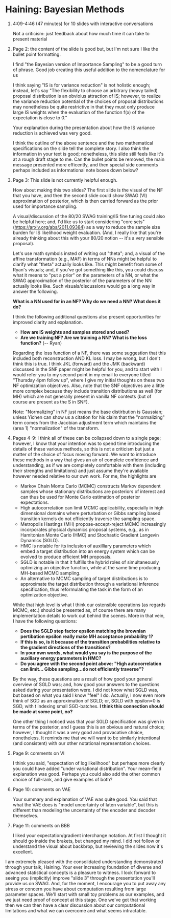 

# Haining: Bayesian Methods

1. 4:09-4:46 (47 minutes) for 10 slides with interactive conversations

   Not a criticism: just feedback about how much time it can take to present material
   
2. Page 2: the content of the slide is good but, but I'm not sure I like the bullet point formatting.

   I find "the Bayesian version of Importance Sampling" to be a good turn of phrase.
   Good job creating this useful addition to the nomenclature for us
   
   I think saying "IS is for variance reduction" is not holistic enough; instead, let's say
   "The flexibility to choose an arbitrary (heavy tailed) proposal distribution is an obvioius attraction of IS; however,
    to realize the variance reduction potential of the choices of proposal distributions may nonetheless be quite restrictive
    in that they must only produce large IS weights when the evaluation of the function f(x) of the expectation is close to 0."
      
   Your explanation during the presentation about how the IS variance reduction is achieved was very good.

   I think the outline of the above sentence and the two mathematical specifications on the slide tell the complete story.
   I also think the information in your text is good; nonetheless, this slide still feels like it's at a rough draft stage to me.
   Can the bullet points be removed, the main message presented more efficently, and then special side comments perhaps included
   as informational note boxes down below? 

3. Page 3: This slide is not currently helpful enough.

   How about making this two slides? The first slide is the visual of the NF that you have, and then the second slide could show
   SWAG (VI) approximation of posterior, which is then carried forward as the prior used for importance sampling.
   
   A visual/discussion of the 80/20 SWAG training/IS fine tuning could also be helpful here; and, I'd like us to start considering
   "core sets" (https://arxiv.org/abs/2011.09384) as a way to reduce the sample size burden for IS likelihood weight evaluation.
   (And, I really like that you're already thinking about this with your 80/20 notion -- it's a very sensible proposal).

   Let's use math symbols insted of writing out "theta"; and, a visual of the affine transformation (e.g., MAF) in terms of NNs
   might be helpful to clarify what "theta" actually looks like. This might benefit from some of Ryan's visuals; and, if you've
   got something like this, you could discuss what it means to "put a prior" on the parameters of a NN, or what the SWAG approximation
   of the posterior of the parameters of the NN actually looks like. Such visuals/discussions would go a long way in answer the following.

   **What is a NN used for in an NF? Why do we need a NN? What does it do?**

   I think the following additional questions also present opportunities for improved clarity and explanation.

   - **How are IS weights and samples stored and used?**
   - **Are we training NF? Are we training a NN? What is the loss function?** (-- Ryan)

   Regarding the loss function of a NF, there was some suggestion that this included both reconstruction AND KL loss.
   I may be wrong, but I don't think this is true.  I think JKL (forward) and the JMK (backward) discussed in the SNF
   paper might be helpful for you, and to start with I would refer you to my second point in my email to everyone
   titled "Thursday 4pm follow up", where I give my initial thoughts on these two NF optimization objectives.
   Also, note that the SNF objectives are a little more complex because they include transition distributions as well
   (for MH) which are not generally present in vanilla NF contexts (but of course are present as the S in SNF).
   
   Note: "Normalizing" in NF just means the base distirbution is Gaussian; unless Yichen can show us a citation for his claim that
   the "normalizing" term comes from the Jacobian adjustment term which maintains the (area 1) "normalization" of the transform.

4. Pages 4-9: I think all of these can be collapsed down to a single page; however, I know that your intention was to
   spend time introducing the details of these various methods, so this is not a criticism but just a matter of the choice
   of focus moving forward.  We want to introduce these methods in a way that gives an air of complete confidence and
   understanding, as if we are completely comfortable with them (including their strengths and limitations) and just
   assume they're available however needed relative to our own work. For me, the highlights are

   - Markov Chain Monte Carlo (MCMC) constructs Markov dependent samples whose stationary distributions are posteriors of interest
     and can thus be used for Monte Carlo estimation of posterior expectations.
   - High autocorrelation can limit MCMC applicability, especially in high dimensional domains where perturbation or Gibbs sampling
     based transition kernels do not efficiently traverse the sampling space.
   - Metropolis Hastings (MH) propose-accept-reject MCMC increasingly incorporates physical dynamics proposal systems, e.g., as in
     Hamitonian Monte Carlo (HMC) and Stochastic Gradient Langevin Dynamics (SGLD).
   - HMC is notable for its inclusion of auxilliary parameters which embed a target distribution into an energy system which can be
     evolved to produce efficient MH proposals.
   - SGLD is notable in that it fulfills the hybrid roles of simultaneously optimizing an objective function, while at the same time
     producing MH-based MCMC sampling.
   - An alternative to MCMC sampling of target distributions is to approximate the target distribution through a variational inference
     specification, thus reformulating the task in the form of an optimization objective.

   While that high level is what I think our ostensible operations (as regards MCMC, etc.) should be presented as, of course
   there are many implementation details to work out behind the scenes.  More in that vein, I have the following questions:

   - **Does the SGLD step factor epsilon matching the brownian pertibation epsilon really make MH acceptance probability 1?**
   - **If this is so, is it because of the transition probabilities relative to the gradient directions of the transitions?**
   - **In your own words, what would you say is the purpose of the auxiliary energy parameters in HMC?**
   - **Do you agree with the second point above: "High autocorrelation can limit... Gibbs sampling...do not efficiently traverse"?**

   By the way, these questions are a result of how good your general overview of SGLD was; and, how good your answers to the questions
   asked during your presentation were.  I did not know what SGLD was, but based on what you said I know "feel" I do. Actually,
   I now even more think of SGD as an approximation of SGLD; or, SGLD with epsilon=0 is SGD, with t indexing small SGD-batches.
   **I think this connection should be made at some point, no?**

   One other thing I noticed was that your SGLD specification was given in terms of the posterior, and I guess this is an obvious
   and natural choice; however, I thought it was a very good and provacative choice, nonetheless.  It reminds me that we will want
   to be similarly intentional (and consistent) with our other notational representation choices.
   
5. Page 9: comments on VI

   I think you said, "expectation of log likelihood" but perhaps more clearly you could have added "under variational distribution".
   Your mean-field explanation was good.  Perhaps you could also add the other common choice of full-rank, and give examples of both?

6. Page 10: comments on VAE

   Your summary and explanation of VAE was quite good. You said that what the VAE does is "model uncertainty of laten variable",
   but this is different than modeling the uncertainty of the encoder and decoder themselves.

7. Page 11: comments on BBB

   I liked your expectation/gradient interchange notation. At first I thought it should go inside the brakets, but changed my mind.
   I did not follow or understand the visual about backbrop, but reviewing the slides now it's excellent.

I am extremely pleased with the consolidated understanding demonstrated through your talk, Haining.  Your ever increasing foundation
of diverse and advanced statistical concepts is a pleasure to witness. I look forward to seeing you (implicitly) improve "slide 3"
through the presentation you'll provide us on SWAG. And, for the moment, I encourage you to put away any stress or concern you
have about computation resulting from large parameter spaces.  We'll start with small toy problems as our examples, and we just
need proof of concept at this stage.  One we've got that working then we can then have a clear discussion about our computational
limitations and what we can overcome and what seems intractable.


